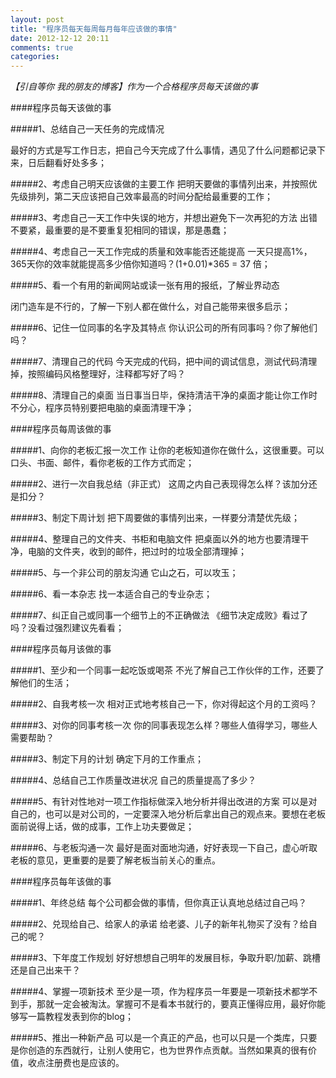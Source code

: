 ```yaml
---
layout: post
title: "程序员每天每周每月每年应该做的事情"
date: 2012-12-12 20:11
comments: true
categories: 
---
```

*【引自等你 我的朋友的博客】作为一个合格程序员每天该做的事*

<!-- more -->

####程序员每天该做的事

#####1、总结自己一天任务的完成情况

最好的方式是写工作日志，把自己今天完成了什么事情，遇见了什么问题都记录下来，日后翻看好处多多；

#####2、考虑自己明天应该做的主要工作 
把明天要做的事情列出来，并按照优先级排列，第二天应该把自己效率最高的时间分配给最重要的工作；

#####3、考虑自己一天工作中失误的地方，并想出避免下一次再犯的方法 
出错不要紧，最重要的是不要重复犯相同的错误，那是愚蠢；

#####4、考虑自己一天工作完成的质量和效率能否还能提高 
一天只提高1%，365天你的效率就能提高多少倍你知道吗？(1+0.01)*365 = 37 倍；

#####5、看一个有用的新闻网站或读一张有用的报纸，了解业界动态 

闭门造车是不行的，了解一下别人都在做什么，对自己能带来很多启示；

#####6、记住一位同事的名字及其特点 
你认识公司的所有同事吗？你了解他们吗？

#####7、清理自己的代码 
今天完成的代码，把中间的调试信息，测试代码清理掉，按照编码风格整理好，注释都写好了吗？

#####8、清理自己的桌面 
当日事当日毕，保持清洁干净的桌面才能让你工作时不分心，程序员特别要把电脑的桌面清理干净；

####程序员每周该做的事

#####1、向你的老板汇报一次工作 
让你的老板知道你在做什么，这很重要。可以口头、书面、邮件，看你老板的工作方式而定；

#####2、进行一次自我总结（非正式） 
这周之内自己表现得怎么样？该加分还是扣分？

#####3、制定下周计划 
把下周要做的事情列出来，一样要分清楚优先级；

#####4、整理自己的文件夹、书柜和电脑文件 
把桌面以外的地方也要清理干净，电脑的文件夹，收到的邮件，把过时的垃圾全部清理掉；

#####5、与一个非公司的朋友沟通 
它山之石，可以攻玉；

#####6、看一本杂志 
找一本适合自己的专业杂志；

#####7、纠正自己或同事一个细节上的不正确做法 
《细节决定成败》看过了吗？没看过强烈建议先看看；

####程序员每月该做的事

#####1、至少和一个同事一起吃饭或喝茶 
不光了解自己工作伙伴的工作，还要了解他们的生活；

#####2、自我考核一次 
相对正式地考核自己一下，你对得起这个月的工资吗？

#####3、对你的同事考核一次 
你的同事表现怎么样？哪些人值得学习，哪些人需要帮助？

#####3、制定下月的计划
确定下月的工作重点；

#####4、总结自己工作质量改进状况 
自己的质量提高了多少？

#####5、有针对性地对一项工作指标做深入地分析并得出改进的方案 
可以是对自己的，也可以是对公司的，一定要深入地分析后拿出自己的观点来。要想在老板面前说得上话，做的成事，工作上功夫要做足；

#####6、与老板沟通一次 
最好是面对面地沟通，好好表现一下自己，虚心听取老板的意见，更重要的是要了解老板当前关心的重点。

####程序员每年该做的事

#####1、年终总结 
每个公司都会做的事情，但你真正认真地总结过自己吗？

#####2、兑现给自己、给家人的承诺 
给老婆、儿子的新年礼物买了没有？给自己的呢？

#####3、下年度工作规划 
好好想想自己明年的发展目标，争取升职/加薪、跳槽还是自己出来干？

#####4、掌握一项新技术 
至少是一项，作为程序员一年要是一项新技术都学不到手，那就一定会被淘汰。掌握可不是看本书就行的，要真正懂得应用，最好你能够写一篇教程发表到你的blog；

#####5、推出一种新产品 
可以是一个真正的产品，也可以只是一个类库，只要是你创造的东西就行，让别人使用它，也为世界作点贡献。当然如果真的很有价值，收点注册费也是应该的。